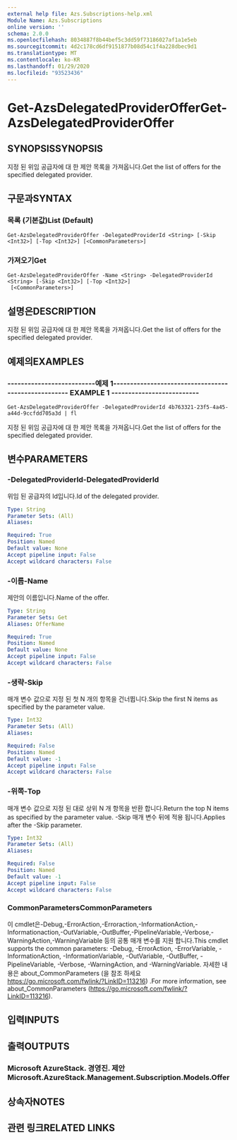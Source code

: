 ```yaml
---
external help file: Azs.Subscriptions-help.xml
Module Name: Azs.Subscriptions
online version: ''
schema: 2.0.0
ms.openlocfilehash: 8034887f8b44bef5c3dd59f73186027af1a1e5eb
ms.sourcegitcommit: 4d2c178cd6df9151877b08d54c1f4a228dbec9d1
ms.translationtype: MT
ms.contentlocale: ko-KR
ms.lasthandoff: 01/29/2020
ms.locfileid: "93523436"
---
```

# <span data-ttu-id="2ff9a-101">Get-AzsDelegatedProviderOffer</span><span class="sxs-lookup"><span data-stu-id="2ff9a-101">Get-AzsDelegatedProviderOffer</span></span>

## <span data-ttu-id="2ff9a-102">SYNOPSIS</span><span class="sxs-lookup"><span data-stu-id="2ff9a-102">SYNOPSIS</span></span>
<span data-ttu-id="2ff9a-103">지정 된 위임 공급자에 대 한 제안 목록을 가져옵니다.</span><span class="sxs-lookup"><span data-stu-id="2ff9a-103">Get the list of offers for the specified delegated provider.</span></span>

## <span data-ttu-id="2ff9a-104">구문과</span><span class="sxs-lookup"><span data-stu-id="2ff9a-104">SYNTAX</span></span>

### <span data-ttu-id="2ff9a-105">목록 (기본값)</span><span class="sxs-lookup"><span data-stu-id="2ff9a-105">List (Default)</span></span>
```
Get-AzsDelegatedProviderOffer -DelegatedProviderId <String> [-Skip <Int32>] [-Top <Int32>] [<CommonParameters>]
```

### <span data-ttu-id="2ff9a-106">가져오기</span><span class="sxs-lookup"><span data-stu-id="2ff9a-106">Get</span></span>
```
Get-AzsDelegatedProviderOffer -Name <String> -DelegatedProviderId <String> [-Skip <Int32>] [-Top <Int32>]
 [<CommonParameters>]
```

## <span data-ttu-id="2ff9a-107">설명은</span><span class="sxs-lookup"><span data-stu-id="2ff9a-107">DESCRIPTION</span></span>
<span data-ttu-id="2ff9a-108">지정 된 위임 공급자에 대 한 제안 목록을 가져옵니다.</span><span class="sxs-lookup"><span data-stu-id="2ff9a-108">Get the list of offers for the specified delegated provider.</span></span>

## <span data-ttu-id="2ff9a-109">예제의</span><span class="sxs-lookup"><span data-stu-id="2ff9a-109">EXAMPLES</span></span>

### <span data-ttu-id="2ff9a-110">--------------------------예제 1--------------------------</span><span class="sxs-lookup"><span data-stu-id="2ff9a-110">-------------------------- EXAMPLE 1 --------------------------</span></span>
```
Get-AzsDelegatedProviderOffer -DelegatedProviderId 4b763321-23f5-4a45-a44d-9ccfdd705a3d | fl
```

<span data-ttu-id="2ff9a-111">지정 된 위임 공급자에 대 한 제안 목록을 가져옵니다.</span><span class="sxs-lookup"><span data-stu-id="2ff9a-111">Get the list of offers for the specified delegated provider.</span></span>

## <span data-ttu-id="2ff9a-112">변수</span><span class="sxs-lookup"><span data-stu-id="2ff9a-112">PARAMETERS</span></span>

### <span data-ttu-id="2ff9a-113">-DelegatedProviderId</span><span class="sxs-lookup"><span data-stu-id="2ff9a-113">-DelegatedProviderId</span></span>
<span data-ttu-id="2ff9a-114">위임 된 공급자의 Id입니다.</span><span class="sxs-lookup"><span data-stu-id="2ff9a-114">Id of the delegated provider.</span></span>

```yaml
Type: String
Parameter Sets: (All)
Aliases: 

Required: True
Position: Named
Default value: None
Accept pipeline input: False
Accept wildcard characters: False
```

### <span data-ttu-id="2ff9a-115">-이름</span><span class="sxs-lookup"><span data-stu-id="2ff9a-115">-Name</span></span>
<span data-ttu-id="2ff9a-116">제안의 이름입니다.</span><span class="sxs-lookup"><span data-stu-id="2ff9a-116">Name of the offer.</span></span>

```yaml
Type: String
Parameter Sets: Get
Aliases: OfferName

Required: True
Position: Named
Default value: None
Accept pipeline input: False
Accept wildcard characters: False
```

### <span data-ttu-id="2ff9a-117">-생략</span><span class="sxs-lookup"><span data-stu-id="2ff9a-117">-Skip</span></span>
<span data-ttu-id="2ff9a-118">매개 변수 값으로 지정 된 첫 N 개의 항목을 건너뜁니다.</span><span class="sxs-lookup"><span data-stu-id="2ff9a-118">Skip the first N items as specified by the parameter value.</span></span>

```yaml
Type: Int32
Parameter Sets: (All)
Aliases: 

Required: False
Position: Named
Default value: -1
Accept pipeline input: False
Accept wildcard characters: False
```

### <span data-ttu-id="2ff9a-119">-위쪽</span><span class="sxs-lookup"><span data-stu-id="2ff9a-119">-Top</span></span>
<span data-ttu-id="2ff9a-120">매개 변수 값으로 지정 된 대로 상위 N 개 항목을 반환 합니다.</span><span class="sxs-lookup"><span data-stu-id="2ff9a-120">Return the top N items as specified by the parameter value.</span></span>
<span data-ttu-id="2ff9a-121">-Skip 매개 변수 뒤에 적용 됩니다.</span><span class="sxs-lookup"><span data-stu-id="2ff9a-121">Applies after the -Skip parameter.</span></span>

```yaml
Type: Int32
Parameter Sets: (All)
Aliases: 

Required: False
Position: Named
Default value: -1
Accept pipeline input: False
Accept wildcard characters: False
```

### <span data-ttu-id="2ff9a-122">CommonParameters</span><span class="sxs-lookup"><span data-stu-id="2ff9a-122">CommonParameters</span></span>
<span data-ttu-id="2ff9a-123">이 cmdlet은-Debug,-ErrorAction,-Erroraction,-InformationAction,-Informationaction,-OutVariable,-OutBuffer,-PipelineVariable,-Verbose,-WarningAction,-WarningVariable 등의 공통 매개 변수를 지원 합니다.</span><span class="sxs-lookup"><span data-stu-id="2ff9a-123">This cmdlet supports the common parameters: -Debug, -ErrorAction, -ErrorVariable, -InformationAction, -InformationVariable, -OutVariable, -OutBuffer, -PipelineVariable, -Verbose, -WarningAction, and -WarningVariable.</span></span> <span data-ttu-id="2ff9a-124">자세한 내용은 about_CommonParameters (을 참조 하세요 https://go.microsoft.com/fwlink/?LinkID=113216) .</span><span class="sxs-lookup"><span data-stu-id="2ff9a-124">For more information, see about_CommonParameters (https://go.microsoft.com/fwlink/?LinkID=113216).</span></span>

## <span data-ttu-id="2ff9a-125">입력</span><span class="sxs-lookup"><span data-stu-id="2ff9a-125">INPUTS</span></span>

## <span data-ttu-id="2ff9a-126">출력</span><span class="sxs-lookup"><span data-stu-id="2ff9a-126">OUTPUTS</span></span>

### <span data-ttu-id="2ff9a-127">Microsoft AzureStack. 경영진. 제안</span><span class="sxs-lookup"><span data-stu-id="2ff9a-127">Microsoft.AzureStack.Management.Subscription.Models.Offer</span></span>

## <span data-ttu-id="2ff9a-128">상속자</span><span class="sxs-lookup"><span data-stu-id="2ff9a-128">NOTES</span></span>

## <span data-ttu-id="2ff9a-129">관련 링크</span><span class="sxs-lookup"><span data-stu-id="2ff9a-129">RELATED LINKS</span></span>

